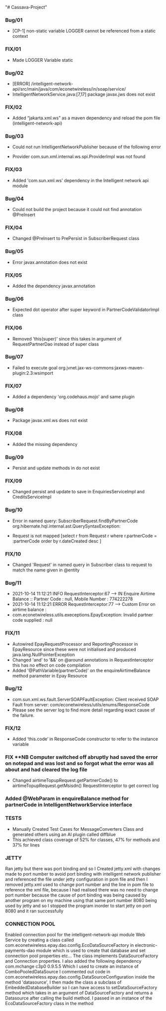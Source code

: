 "# Cassava-Project" 

### Bug/01
*  [CP-1] non-static variable LOGGER cannot be referenced from a static context


### FIX/01
*  Made LOGGER Variable static


### Bug/02
*  [ERROR] /intelligent-network-api/src/main/java/com/econetwireless/in/soap/service/
*  IntelligentNetworkService.java:[7,17] package javax.jws does not exist


### FIX/02
*  Added “jakarta.xml.ws” as a maven dependency and reload the pom file (intelligent-network-api)


### Bug/03
*  Could not run IntelligentNetworkPublisher because of the following error

 - Provider com.sun.xml.internal.ws.spi.ProviderImpl was not found


### FIX/03
*  Added 'com.sun.xml.ws' dependency in the Intelligent network api module


### Bug/04
*  Could not build the project because it could not find annotation @PreInsert 


### FIX/04
*  Changed @PreInsert to PrePersist in SubscriberRequest class


### Bug/05
*  Error javax.annotation does not exist


### FIX/05
*  Added the dependency javax.annotation


### Bug/06
*  Expected dot operator after super keyword in PartnerCodeValidatorImpl class


### FIX/06
*  Removed 'this(super)' since this takes in argument of RequestPartnerDao instead of super class


### Bug/07
*  Failed to execute goal org.jvnet.jax-ws-commons:jaxws-maven-plugin:2.3:wsimport


### FIX/07
*  Added a dependency 'org.codehaus.mojo' and same plugin


### Bug/08
*  Package javax.xml.ws does not exist

### FIX/08
*  Added the missing dependency


### Bug/09
*  Persist and update methods in do not exist


### FIX/09
*  Changed persist and update to save in EnquiriesServiceImpl and CreditsServiceImpl


### Bug/10
*  Error in named query: SubscriberRequest.findByPartnerCode org.hibernate.hql.internal.ast.QuerySyntaxException: 
 - Request is not mapped [select r from Request r where r.partnerCode = :partnerCode order by r.dateCreated desc ]


### FIX/10
*  Changed 'Request' in named query in Subscriber class to request to match the name given in @entity


### Bug/11
*  2021-10-14 11:12:21 INFO RequestInterceptor:67 --> IN Enquire Airtime Balance :: Partner Code : null, Mobile Number : 774222278
*  2021-10-14 11:12:21 ERROR RequestInterceptor:77 --> Custom Error on airtime balance :
*  com.econetwireless.utils.execeptions.EpayException: Invalid partner code supplied : null


### FIX/11
*  Autowired EpayRequestProcessor and ReportingProcessor in EpayResource since these were not initialised and produced java.lang.NullPointerException
*  Changed 'and' to '&&' on @around annotations in RequestInterceptor this has no effect on code compilation
*  Added '@PathVariable(partnerCode)' on the enquireAirtimeBalance method parameter in Epay Resource


### Bug/12
*  com.sun.xml.ws.fault.ServerSOAPFaultException: Client received SOAP Fault from server: com/econetwireless/utils/enums/ResponseCode
*  Please see the server log to find more detail regarding exact cause of the failure.


### FIX/12
*  Added ‘this.code’ in ResponseCode constructor to refer to the instance variable


### FIX **NB Computer switched off abruptly had saved the error on notepad and was lost and so forgot what the error was all about and had cleared the log file
*  Changed airtimeTopupRequest.getPartnerCode() to airtimeTopupRequest.getMsisdn() RequestInterceptor to get correct log


### Added @WebParam in enquireBalance method for partnerCode in IntelligentNetworkService interface 


### TESTS
*  Manually Created Test Cases for MessageConverters Class and generated others using an AI plugin called diffblue
*  This achieved class coverage of 52% for classes, 47% for methods and 37% for lines


### JETTY
Ran jetty but there was port binding and so I Created jetty.xml with changes made to port number to avoid port binding with intelligent network publisher and referenced the file under jetty configuration in pom file
and then 
I removed jetty.xml used to change port number and the line in pom file to reference the xml file, because I had realised there was no need to change port number because the cause of port binding was being caused by another program on my machine using that same port number 8080 being used by jetty and so I stopped the program inorder to start jetty on port 8080 and it ran successfully


### CONNECTION POOL
Enabled connection pool for the intelligent-network-api module Web Service by creating
a class called com.econetwireless.epay.dao.config.EcoDataSourceFactory in electronic-payments-dao module which is used to create that database and set connection pool properties etc...
The class implements DataSourceFactory and Connection properties. I also added the following dependency
<dependency>
           <groupId>com.mchange</groupId>
           <artifactId>c3p0</artifactId>
          <version>0.9.5.5</version>
</dependency>
Which I used to create an instance of ComboPooledDataSource
I commented out code in com.econetwireless.epay.dao.config.DataSourceConfiguration inside the method 'datasource', I then made the class a subclass of EmbeddedDatabaseBuilder
so I can have access to setDataSourceFactory method which takes in an argument of DataSourceFactory and returns a Datasource after calling the build method.
I passed in an instance of the EcoDataSourceFactory class in the method
